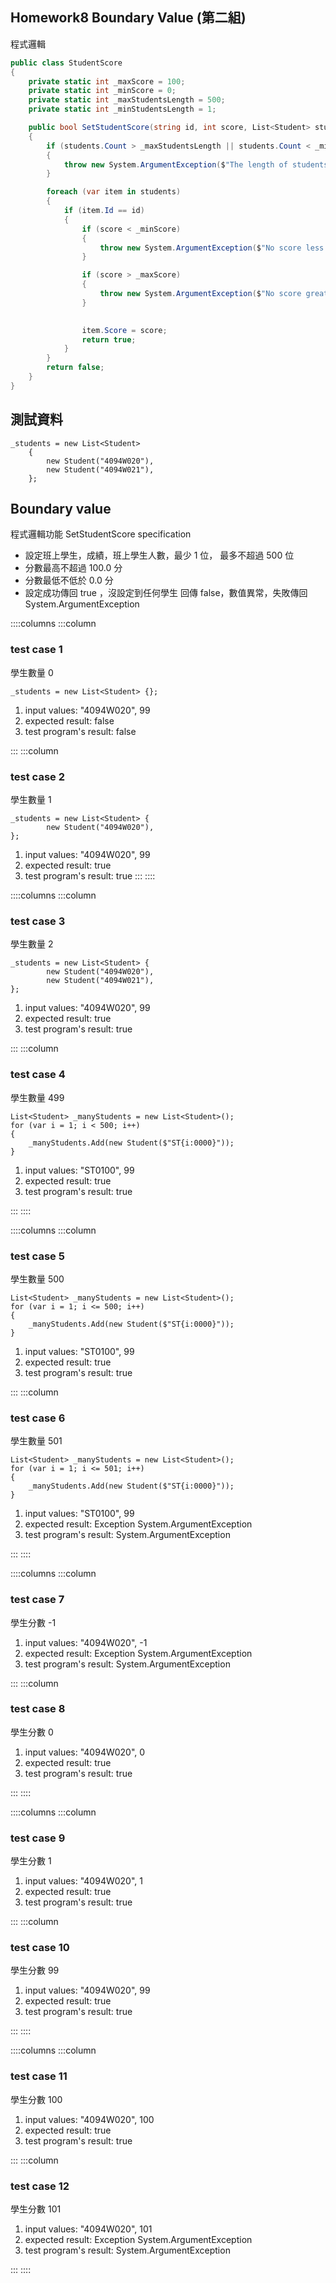 <link href="https://fonts.googleapis.com/css2?family=Fira+Code&display=swap" rel="stylesheet">
<link href="../static/main.css" rel="stylesheet" />

## Homework8 Boundary Value (第二組)

程式邏輯
```{.cs .numberLines}
public class StudentScore
{
    private static int _maxScore = 100;
    private static int _minScore = 0;
    private static int _maxStudentsLength = 500;
    private static int _minStudentsLength = 1;

    public bool SetStudentScore(string id, int score, List<Student> students)
    {
        if (students.Count > _maxStudentsLength || students.Count < _minStudentsLength)
        {
            throw new System.ArgumentException($"The length of students limit from {_minStudentsLength} to {_maxStudentsLength}");
        }

        foreach (var item in students)
        {
            if (item.Id == id)
            {
                if (score < _minScore)
                {
                    throw new System.ArgumentException($"No score less than {_minScore}");
                }

                if (score > _maxScore)
                {
                    throw new System.ArgumentException($"No score greater than {_maxScore}");
                }

                
                item.Score = score;
                return true;
            }
        }
        return false;
    }
}
```


## 測試資料

```{.cs}
_students = new List<Student>
    {
        new Student("4094W020"),
        new Student("4094W021"),
    };
```

<p class="pagebreak" />

## Boundary value


程式邏輯功能 SetStudentScore  specification

* 設定班上學生，成績，班上學生人數，最少 1 位， 最多不超過 500 位
* 分數最高不超過 100.0 分
* 分數最低不低於 0.0 分 
* 設定成功傳回 true ，沒設定到任何學生 回傳 false，數值異常，失敗傳回 System.ArgumentException

::::columns
:::column
### test case 1

學生數量 0
```{.cs}
_students = new List<Student> {};
```
1. input values: "4094W020", 99
2. expected result: false
3. test program's result: false

:::
:::column

### test case 2

學生數量 1

```{.cs}
_students = new List<Student> {
        new Student("4094W020"),
};
```

1. input values: "4094W020", 99
2. expected result: true
3. test program's result: true
:::
::::


::::columns
:::column

### test case 3

學生數量 2

```{.cs}
_students = new List<Student> {
        new Student("4094W020"),
        new Student("4094W021"),
};
```

1. input values: "4094W020", 99
2. expected result: true
3. test program's result: true

:::
:::column

### test case 4
學生數量 499

```{.cs}
List<Student> _manyStudents = new List<Student>();
for (var i = 1; i < 500; i++)
{
    _manyStudents.Add(new Student($"ST{i:0000}"));
}
```

1. input values: "ST0100", 99
2. expected result: true
3. test program's result: true

:::
::::

::::columns
:::column
### test case 5 

學生數量 500

```{.cs}
List<Student> _manyStudents = new List<Student>();
for (var i = 1; i <= 500; i++)
{
    _manyStudents.Add(new Student($"ST{i:0000}"));
}
```

1. input values: "ST0100", 99
2. expected result: true
3. test program's result: true

:::
:::column

### test case 6 

學生數量 501

```{.cs}
List<Student> _manyStudents = new List<Student>();
for (var i = 1; i <= 501; i++)
{
    _manyStudents.Add(new Student($"ST{i:0000}"));
}
```

1. input values: "ST0100", 99
2. expected result: Exception System.ArgumentException
3. test program's result: System.ArgumentException

:::
::::

<p class="pagebreak" />

::::columns
:::column

### test case 7

學生分數 -1

1. input values: "4094W020", -1
2. expected result: Exception System.ArgumentException
3. test program's result: System.ArgumentException

:::
:::column

### test case 8 

學生分數 0

1. input values: "4094W020", 0
2. expected result: true
3. test program's result: true

:::
::::

::::columns
:::column

### test case 9

學生分數 1

1. input values: "4094W020", 1
2. expected result: true
3. test program's result: true

:::
:::column

### test case 10

學生分數 99

1. input values: "4094W020", 99
2. expected result: true
3. test program's result: true

:::
::::

::::columns
:::column

### test case 11

學生分數 100

1. input values: "4094W020", 100
2. expected result: true
3. test program's result: true

:::
:::column

### test case 12 

學生分數 101

1. input values: "4094W020", 101
2. expected result: Exception System.ArgumentException
3. test program's result: System.ArgumentException

:::
::::
